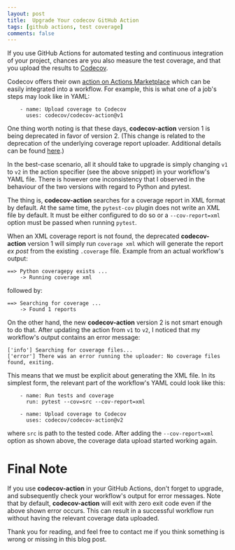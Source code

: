 ```yaml
---
layout: post
title:  Upgrade Your codecov GitHub Action
tags: [github actions, test coverage]
comments: false
---
```


If you use GitHub Actions for automated testing and continuous integration of
your project, chances are you also measure the test coverage, and that you
upload the results to [Codecov][codecov].

Codecov offers their own [action on Actions Marketplace][action] which
can be easily integrated into a workflow. For example, this is what one
of a job's steps may look like in YAML:

```
    - name: Upload coverage to Codecov
      uses: codecov/codecov-action@v1
```

One thing worth noting is that these days, __codecov-action__ version 1
is being deprecated in favor of version 2. (This change is related
to the deprecation of the underlying coverage report
uploader. Additional details can be found [here][blog].)

In the best-case scenario, all it should take to upgrade is simply changing
`v1` to `v2` in the action specifier (see the above snippet)
in your workflow's YAML file. There is however one inconsistency that
I observed in the behaviour of the two versions with regard to
Python and pytest.

The thing is, __codecov-action__ searches for a coverage report in XML
format by default. At the same time, the `pytest-cov` plugin does not
write an XML file by default. It must be either configured to do so or
a `--cov-report=xml` option must be passed when running `pytest`.

When an XML coverage report is not found, the deprecated __codecov-action__
version 1 will simply run `coverage xml` which will generate the report
_ex post_ from the existing `.coverage` file.
Example from an actual workflow's output:

```
==> Python coveragepy exists ...
    -> Running coverage xml
```

followed by:

```
==> Searching for coverage ...
    -> Found 1 reports
```

On the other hand, the new __codecov-action__ version 2 is not smart
enough to do that. After updating the action from `v1` to `v2`, I noticed
that my workflow's output contains an error message:

```
['info'] Searching for coverage files...
['error'] There was an error running the uploader: No coverage files found, exiting.
```

This means that we must be explicit about generating the XML file.
In its simplest form, the relevant part of the workflow's YAML
could look like this:

```
    - name: Run tests and coverage
      run: pytest --cov=src --cov-report=xml

    - name: Upload coverage to Codecov
      uses: codecov/codecov-action@v2
```

where `src` is path to the tested code. After adding the `--cov-report=xml`
option as shown above, the coverage data upload started working again.

# Final Note

If you use __codecov-action__ in your GitHub Actions, don't forget to upgrade,
and subsequently check your workflow's output for error messages. Note that
by default, __codecov-action__ will exit with zero exit code even if
the above shown error occurs. This can result in a successful workflow run
without having the relevant coverage data uploaded.

Thank you for reading, and feel free to contact me if you think something
is wrong or missing in this blog post.

[codecov]: https://about.codecov.io/
[action]: https://github.com/marketplace/actions/codecov
[blog]: https://about.codecov.io/blog/codecov-uploader-deprecation-plan/
